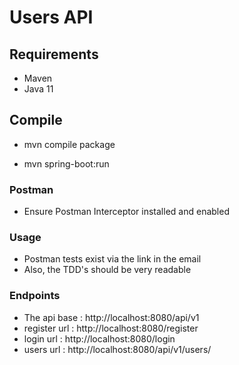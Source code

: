 # Users API

## Requirements
* Maven
* Java 11

## Compile

* mvn compile package

* mvn spring-boot:run


### Postman
* Ensure Postman Interceptor installed and enabled

### Usage
* Postman tests exist via the link in the email
* Also, the TDD's should be very readable


### Endpoints
* The api base  : http://localhost:8080/api/v1
* register url  : http://localhost:8080/register
* login    url  : http://localhost:8080/login
* users    url  : http://localhost:8080/api/v1/users/
